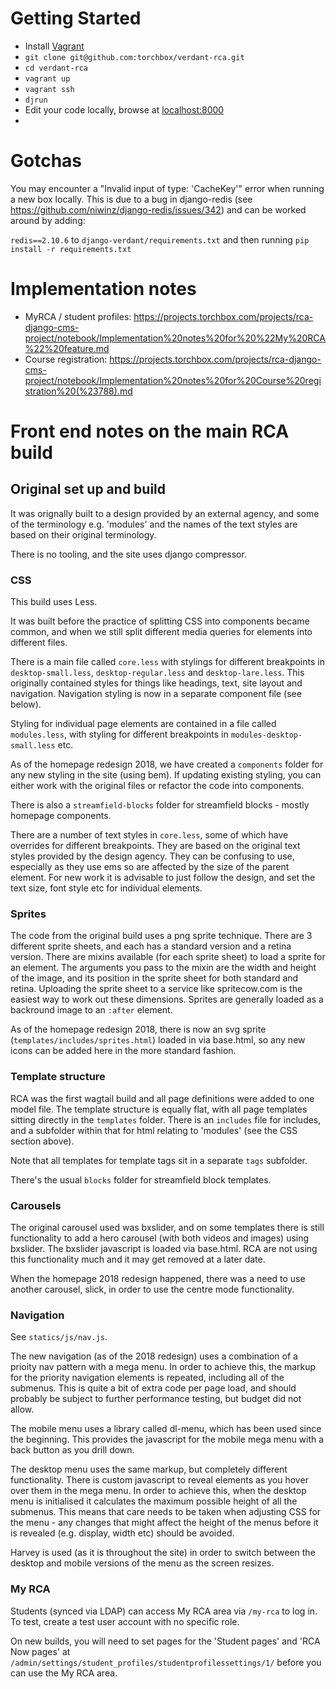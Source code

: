 # Getting Started

* Install [Vagrant](https://wiki.torchbox.com/view/Vagrant)
* ```git clone git@github.com:torchbox/verdant-rca.git```
* ```cd verdant-rca```
* ```vagrant up```
* ```vagrant ssh```
* ```djrun```
* Edit your code locally, browse at [localhost:8000](http://localhost:8000/)
*


# Gotchas

You may encounter a "Invalid input of type: 'CacheKey'" error when running a new box locally. This is due to a bug in django-redis (see https://github.com/niwinz/django-redis/issues/342) and can be worked around by adding:

`redis==2.10.6` to `django-verdant/requirements.txt` and then running `pip install -r requirements.txt`


# Implementation notes

* MyRCA / student profiles: https://projects.torchbox.com/projects/rca-django-cms-project/notebook/Implementation%20notes%20for%20%22My%20RCA%22%20feature.md
* Course registration: https://projects.torchbox.com/projects/rca-django-cms-project/notebook/Implementation%20notes%20for%20Course%20registration%20(%23788).md


# Front end notes on the main RCA build


## Original set up and build

It was orignally built to a design provided by an external agency, and some of the terminology e.g. 'modules' and the names of the text styles are based on their original terminology.

There is no tooling, and the site uses django compressor.


### CSS

This build uses Less.

It was built before the practice of splitting CSS into components became common, and when we still split different media queries for elements into different files.

There is a main file called `core.less` with stylings for different breakpoints in `desktop-small.less`, `desktop-regular.less` and `desktop-lare.less`. This originally contained styles for things like headings, text, site layout and navigation. Navigation styling is now in a separate component file (see below).

Styling for individual page elements are contained in a file called `modules.less`, with styling for different breakpoints in `modules-desktop-small.less` etc.

As of the homepage redesign 2018, we have created a `components` folder for any new styling in the site (using bem). If updating existing styling, you can either work with the original files or refactor the code into components.

There is also a `streamfield-blocks` folder for streamfield blocks - mostly homepage components.

There are a number of text styles in `core.less`, some of which have overrides for different breakpoints. They are based on the original text styles provided by the design agency. They can be confusing to use, especially as they use ems so are affected by the size of the parent element. For new work it is advisable to just follow the design, and set the text size, font style etc for individual elements.

### Sprites

The code from the original build uses a png sprite technique. There are 3 different sprite sheets, and each has a standard version and a retina version. There are mixins available (for each sprite sheet) to load a sprite for an element. The arguments you pass to the mixin are the width and height of the image, and its position in the sprite sheet for both standard and retina. Uploading the sprite sheet to a service like spritecow.com is the easiest way to work out these dimensions. Sprites are generally loaded as a backround image to an `:after` element.

As of the homepage redesign 2018, there is now an svg sprite (`templates/includes/sprites.html`) loaded in via base.html, so any new icons can be added here in the more standard fashion.

### Template structure

RCA was the first wagtail build and all page definitions were added to one model file. The template structure is equally flat, with all page templates sitting directly in the `templates` folder. There is an `includes` file for includes, and a subfolder within that for html relating to 'modules' (see the CSS section above).

Note that all templates for template tags sit in a separate `tags` subfolder.

There's the usual `blocks` folder for streamfield block templates.

### Carousels
The original carousel used was bxslider, and on some templates there is still functionality to add a hero carousel (with both videos and images) using bxslider. The bxslider javascript is loaded via base.html. RCA are not using this functionality much and it may get removed at a later date.

When the homepage 2018 redesign happened, there was a need to use another carousel, slick, in order to use the centre mode functionality.

### Navigation

See `statics/js/nav.js`.

The new navigation (as of the 2018 redesign) uses a combination of a prioity nav pattern with a mega menu. In order to achieve this, the markup for the priority navigation elements is repeated, including all of the submenus. This is quite a bit of extra code per page load, and should probably be subject to further performance testing, but budget did not allow.

The mobile menu uses a library called dl-menu, which has been used since the beginning. This provides the javascript for the mobile mega menu with a back button as you drill down.

The desktop menu uses the same markup, but completely different functionality. There is custom javascript to reveal elements as you hover over them in the mega menu. In order to achieve this, when the desktop menu is initialised it calculates the maximum possible height of all the submenus. This means that care needs to be taken when adjusting CSS for the menu - any changes that might affect the height of the menus before it is revealed (e.g. display, width etc) should be avoided.

Harvey is used (as it is throughout the site) in order to switch between the desktop and mobile versions of the menu as the screen resizes.

### My RCA

Students (synced via LDAP) can access My RCA area via `/my-rca` to log in. To test, create a test user account with no specific role.

On new builds, you will need to set pages for the 'Student pages' and 'RCA Now pages' at `/admin/settings/student_profiles/studentprofilessettings/1/` before you can use the My RCA area.
